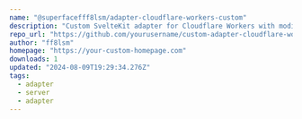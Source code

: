 ```yaml
---
name: "@superfacefff8lsm/adapter-cloudflare-workers-custom"
description: "Custom SvelteKit adapter for Cloudflare Workers with modifications"
repo_url: "https://github.com/yourusername/custom-adapter-cloudflare-workers"
author: "ff8lsm"
homepage: "https://your-custom-homepage.com"
downloads: 1
updated: "2024-08-09T19:29:34.276Z"
tags: 
  - adapter
  - server
  - adapter
---
```

